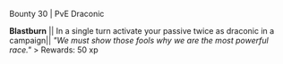 Bounty 30 | PvE Draconic

**Blastburn** || In a single turn activate your passive twice as
draconic in a campaign|| *"We must show those fools why we are the
most powerful race."* > Rewards: 50 xp

